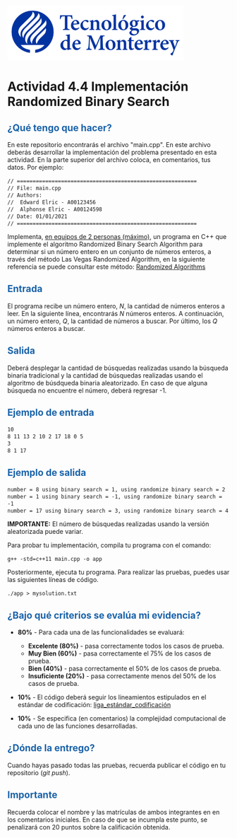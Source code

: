 ![Tec de Monterrey](images/logotecmty.png)
# Actividad 4.4 Implementación Randomized Binary Search

## <span style="color: rgb(26, 99, 169);">¿Qué tengo que hacer?</span>
En este repositorio encontrarás el archivo "main.cpp". En este archivo deberás desarrollar la implementación del problema presentado en esta actividad. En la parte superior del archivo coloca, en comentarios, tus datos. Por ejemplo:
```
// =========================================================
// File: main.cpp
// Authors:
//  Edward Elric - A00123456
//  Alphonse Elric - A00124598
// Date: 01/01/2021
// =========================================================
```
Implementa, <span style="text-decoration-line: underline;">en equipos de 2 personas (máximo)</span>, un programa en C++ que implemente el algoritmo Randomized Binary Search Algorithm para determinar si un número entero en un conjunto de números enteros, a través del método Las Vegas Randomized Algorithm, en la siguiente referencia se puede consultar este método: [Randomized Algorithms](https://www.geeksforgeeks.org/randomized-algorithms-set-2-classification-and-applications/)

## <span style="color: rgb(26, 99, 169);">**Entrada**</span>
El programa recibe un número entero, *N*, la cantidad de números enteros a leer. En la siguiente línea, encontrarás *N* números enteros. A continuación, un número entero, *Q*, la cantidad de números a buscar. Por último, los *Q* números enteros a buscar.

## <span style="color: rgb(26, 99, 169);">**Salida**</span>
Deberá desplegar la cantidad de búsquedas realizadas usando la búsqueda binaria tradicional y la cantidad de búsquedas realizadas usando el algoritmo de búsdqueda binaria aleatorizado. En caso de que alguna búsqueda no encuentre el número, deberá regresar -1.

## <span style="color: rgb(26, 99, 169);">**Ejemplo de entrada**</span>
```
10
8 11 13 2 10 2 17 18 0 5
3
8 1 17

```

## <span style="color: rgb(26, 99, 169);">**Ejemplo de salida**</span>
```
number = 8 using binary search = 1, using randomize binary search = 2
number = 1 using binary search = -1, using randomize binary search = -1
number = 17 using binary search = 3, using randomize binary search = 4

```
**IMPORTANTE:** El número de búsquedas realizadas usando la versión aleatorizada puede variar.

Para probar tu implementación, compila tu programa con el comando:
```
g++ -std=c++11 main.cpp -o app
```
Posteriormente, ejecuta tu programa. Para realizar las pruebas, puedes usar las siguientes líneas de código.
```
./app > mysolution.txt
```

## <span style="color: rgb(26, 99, 169);">**¿Bajo qué criterios se evalúa mi evidencia?**</span>

- **80%** - Para cada una de las funcionalidades se evaluará:

    - **Excelente (80%)** - pasa correctamente todos los casos de prueba.
    - **Muy Bien (60%)** - pasa correctamente el 75% de los casos de prueba.
    - **Bien (40%)** - pasa correctamente el 50% de los casos de prueba.
    - **Insuficiente (20%)** - pasa correctamente menos del 50% de los casos de prueba.

- **10%** - El código deberá seguir los lineamientos estipulados en el estándar de codificación: <span class="instructure_file_holder link_holder">[liga_estándar_codificación](estandar.pdf)</span>
- **10%** - Se especifica (en comentarios) la complejidad computacional de cada uno de las funciones desarrolladas.

## <span style="color: rgb(26, 99, 169);">**¿Dónde la entrego?**</span>
Cuando hayas pasado todas las pruebas, recuerda publicar el código en tu repositorio (*git push*).

## <span style="color: rgb(26, 99, 169);">**Importante**</span>
Recuerda colocar el nombre y las matrículas de ambos integrantes en en los comentarios iniciales. En caso de que se incumpla este punto, se penalizará con 20 puntos sobre la calificación obtenida.
